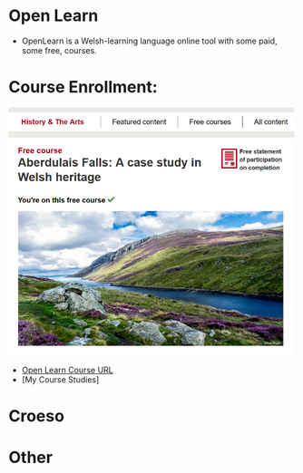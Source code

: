 # Open Learn
* OpenLearn is a Welsh-learning language online tool with some paid, some free, courses. 

# Course Enrollment: 
![Welsh Herritage](https://github.com/EO4wellness/T-I-L/blob/main/polyglot/gales/OpenLearn/Aberdulais%20Falls%20Welsh%20heritage/Welsh-Herritage.png)

* [Open Learn Course URL](https://www.open.edu/openlearn/history-the-arts/history/aberdulais-falls-case-study-welsh-heritage/content-section-0?active-tab=description-tab)
* [My Course Studies]

# Croeso

# Other 
